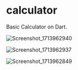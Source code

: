 # calculator

Basic Calculator on Dart.


![Screenshot_1713962940](https://github.com/gizem-ky/basic_calculator/assets/76160232/71b8b908-3282-4f4e-899b-7c525ca1dc3f)        

![Screenshot_1713962937](https://github.com/gizem-ky/basic_calculator/assets/76160232/d224f5e2-4560-44eb-8e7e-de986ac1c958)

![Screenshot_1713962849](https://github.com/gizem-ky/basic_calculator/assets/76160232/87d3ff4d-5799-4b97-8173-aaf5a23159a0)
